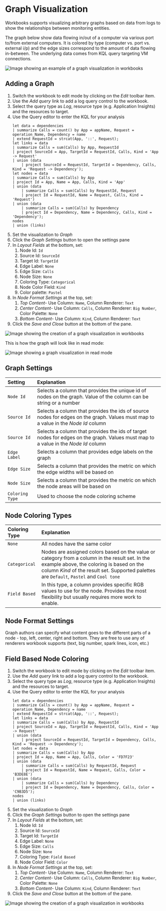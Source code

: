 # Graph Visualization

Workbooks supports visualizing arbitrary graphs based on data from logs to show the relationships between monitoring entities. 

The graph below show data flowing in/out of a computer via various port to/from external computers. It is colored by type (computer vs. port vs. external i/p) and the edge sizes correspond to the amount of data flowing in-between. The underlying data comes from KQL query targeting VM connections.

![Image showing an example of a graph visualization in workbooks](../Images/Graph-Example2.png)

## Adding a Graph
1. Switch the workbook to edit mode by clicking on the _Edit_ toolbar item.
2. Use the _Add query_ link to add a log query control to the workbook. 
3. Select the query type as _Log_, resource type (e.g. Application Insights) and the resources to target.
4. Use the Query editor to enter the KQL for your analysis
    ```
    let data = dependencies
    | summarize Calls = count() by App = appName, Request = operation_Name, Dependency = name
    | extend RequestId = strcat(App, '::', Request);
    let links = data
    | summarize Calls = sum(Calls) by App, RequestId
    | project SourceId = App, TargetId = RequestId, Calls, Kind = 'App -> Request'
    | union (data
        | project SourceId = RequestId, TargetId = Dependency, Calls, Kind = 'Request -> Dependency');
    let nodes = data
    | summarize Calls = sum(Calls) by App
    | project Id = App, Name = App, Calls, Kind = 'App'
    | union (data
        | summarize Calls = sum(Calls) by RequestId, Request
        | project Id = RequestId, Name = Request, Calls, Kind = 'Request')
    | union (data
        | summarize Calls = sum(Calls) by Dependency
        | project Id = Dependency, Name = Dependency, Calls, Kind = 'Dependency');
    nodes
    | union (links)
    ```
7. Set the visualization to _Graph_
8. Click the _Graph Settings_ button to open the settings pane
9. In _Layout Fields_ at the bottom, set:
    1. Node Id: `Id`
    2. Source Id: `SourceId`
    3. Target Id: `TargetId`
    4. Edge Label: `None`
    5. Edge Size: `Calls`
    6. Node Size: `None`
    7. Coloring Type: `Categorical`
    8. Node Color Field: `Kind`
    9. Color palette: `Pastel`
10. In _Node Format Settings_ at the top, set:
    1. _Top Content_- Use Column: `Name`, Column Renderer: `Text`
    2. _Center Content_- Use Column: `Calls`, Column Renderer: `Big Number`, Color Palette: `None`
    3. _Bottom Content_- Use Column: `Kind`, Column Renderer: `Text`
10. Click the _Save and Close_ button at the bottom of the pane.

![Image showing the creation of a graph visualization in workbooks](../Images/Graph-Create.png)

This is how the graph will look like in read mode:

![Image showing a graph visualization in read mode](../Images/Graph-ReadMode.png)

## Graph Settings

| Setting | Explanation |
|:------------- |:-------------|
| `Node Id` | Selects a column that provides the unique id of nodes on the graph. Value of the column can be string or a number |
| `Source Id` | Selects a column that provides the ids of source nodes for edges on the graph. Values must map to a value in the _Node Id_ column |
| `Source Id` | Selects a column that provides the ids of target nodes for edges on the graph. Values must map to a value in the _Node Id_ column |
| `Edge Label` | Selects a column that provides edge labels on the graph |
| `Edge Size` | Selects a column that provides the metric on which the edge widths will be based on |
| `Node Size` | Selects a column that provides the metric on which the node areas will be based on |
| `Coloring Type` | Used to choose the node coloring scheme |

## Node Coloring Types

| Coloring Type | Explanation |
|:------------- |:-------------|
| `None` | All nodes have the same color |
| `Categorical` | Nodes are assigned colors based on the value or category from a column in the result set. In the example above, the coloring is based on the column _Kind_ of the result set. Supported palettes are `Default`, `Pastel` and `Cool tone`  |
| `Field Based` | In this type, a column provides specific RGB values to use for the node. Provides the most flexibility but usually requires more work to enable.  |

## Node Format Settings
Graph authors can specify what content goes to the different parts of a node - top, left, center, right and bottom. They are free to use any of renderers workbook supports (text, big number, spark lines, icon, etc.)

## Field Based Node Coloring

1. Switch the workbook to edit mode by clicking on the _Edit_ toolbar item.
2. Use the _Add query_ link to add a log query control to the workbook. 
3. Select the query type as _Log_, resource type (e.g. Application Insights) and the resources to target.
4. Use the Query editor to enter the KQL for your analysis
    ```
    let data = dependencies
    | summarize Calls = count() by App = appName, Request = operation_Name, Dependency = name
    | extend RequestId = strcat(App, '::', Request);
    let links = data
    | summarize Calls = sum(Calls) by App, RequestId
    | project SourceId = App, TargetId = RequestId, Calls, Kind = 'App -> Request'
    | union (data
        | project SourceId = RequestId, TargetId = Dependency, Calls, Kind = 'Request -> Dependency');
    let nodes = data
    | summarize Calls = sum(Calls) by App
    | project Id = App, Name = App, Calls, Color = 'FD7F23'
    | union (data
        | summarize Calls = sum(Calls) by RequestId, Request
        | project Id = RequestId, Name = Request, Calls, Color = 'B3DE8E')
    | union (data
        | summarize Calls = sum(Calls) by Dependency
        | project Id = Dependency, Name = Dependency, Calls, Color = 'C9B3D5');
    nodes
    | union (links)
    ```
7. Set the visualization to _Graph_
8. Click the _Graph Settings_ button to open the settings pane
9. In _Layout Fields_ at the bottom, set:
    1. Node Id: `Id`
    2. Source Id: `SourceId`
    3. Target Id: `TargetId`
    4. Edge Label: `None`
    5. Edge Size: `Calls`
    6. Node Size: `None`
    7. Coloring Type: `Field Based`
    8. Node Color Field: `Color`
10. In _Node Format Settings_ at the top, set:
    1. _Top Content_- Use Column: `Name`, Column Renderer: `Text`
    2. _Center Content_- Use Column: `Calls`, Column Renderer: `Big Number`, Color Palette: `None`
    3. _Bottom Content_- Use Column: `Kind`, Column Renderer: `Text`
10. Click the _Save and Close_ button at the bottom of the pane.

![Image showing the creation of a graph visualization in workbooks](../Images/Graph-FieldBased.png)
